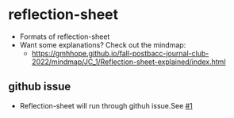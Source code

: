 # reflection-sheet
- Formats of reflection-sheet
- Want some explanations? Check out the mindmap:
  - https://gmhhope.github.io/fall-postbacc-journal-club-2022/mindmap/JC_1/Reflection-sheet-explained/index.html

## github issue
- Reflection-sheet will run through githuh issue.See [#1](https://github.com/gmhhope/fall-postbacc-journal-club-2022/issues/1)